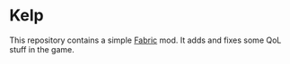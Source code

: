 # Kelp

This repository contains a simple [Fabric](https://fabricmc.net/) mod. It adds and fixes some QoL stuff in the game.